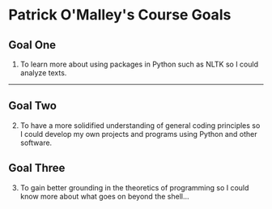 
# Patrick O'Malley's Course Goals

## Goal One
1. To learn more about using packages in Python such as NLTK so I could analyze texts.

-----




## Goal Two

2. To have a more solidified understanding of general coding principles so I could develop my own projects and programs using Python and other software.

## Goal Three

3. To gain better grounding in the theoretics of programming so I could know more about what goes on beyond the shell…


